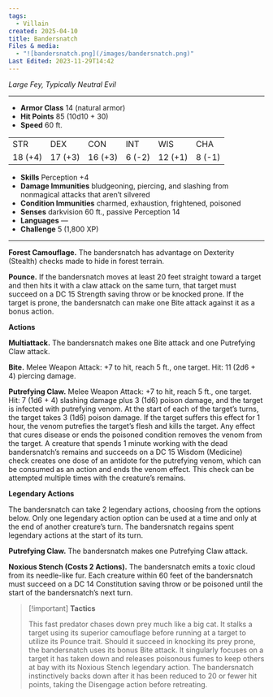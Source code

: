```yaml
---
tags:
  - Villain
created: 2025-04-10
title: Bandersnatch
Files & media:
  - "![bandersnatch.png](/images/bandersnatch.png)"
Last Edited: 2023-11-29T14:42
---
```


_Large Fey, Typically Neutral Evil_

---

- **Armor Class** 14 (natural armor)
- **Hit Points** 85 (10d10 + 30)
- **Speed** 60 ft.

|   |   |   |   |   |   |
|---|---|---|---|---|---|
|STR|DEX|CON|INT|WIS|CHA|
|18 (+4)|17 (+3)|16 (+3)|6 (-2)|12 (+1)|8 (-1)|

- **Skills** Perception +4
- **Damage Immunities** bludgeoning, piercing, and slashing from nonmagical attacks that aren’t silvered
- **Condition Immunities** charmed, exhaustion, frightened, poisoned
- **Senses** darkvision 60 ft., passive Perception 14
- **Languages** —
- **Challenge** 5 (1,800 XP)

---

**Forest Camouflage.** The bandersnatch has advantage on Dexterity (Stealth) checks made to hide in forest terrain.

**Pounce.** If the bandersnatch moves at least 20 feet straight toward a target and then hits it with a claw attack on the same turn, that target must succeed on a DC 15 Strength saving throw or be knocked prone. If the target is prone, the bandersnatch can make one Bite attack against it as a bonus action.

**Actions**

**Multiattack.** The bandersnatch makes one Bite attack and one Putrefying Claw attack.

**Bite.** Melee Weapon Attack: +7 to hit, reach 5 ft., one target. Hit: 11 (2d6 + 4) piercing damage.

**Putrefying Claw.** Melee Weapon Attack: +7 to hit, reach 5 ft., one target. Hit: 7 (1d6 + 4) slashing damage plus 3 (1d6) poison damage, and the target is infected with putrefying venom. At the start of each of the target’s turns, the target takes 3 (1d6) poison damage. If the target suffers this effect for 1 hour, the venom putrefies the target’s flesh and kills the target. Any effect that cures disease or ends the poisoned condition removes the venom from the target. A creature that spends 1 minute working with the dead bandersnatch’s remains and succeeds on a DC 15 Wisdom (Medicine) check creates one dose of an antidote for the putrefying venom, which can be consumed as an action and ends the venom effect. This check can be attempted multiple times with the creature’s remains.

**Legendary Actions**

The bandersnatch can take 2 legendary actions, choosing from the options below. Only one legendary action option can be used at a time and only at the end of another creature’s turn. The bandersnatch regains spent legendary actions at the start of its turn.

**Putrefying Claw.** The bandersnatch makes one Putrefying Claw attack.

**Noxious Stench (Costs 2 Actions).** The bandersnatch emits a toxic cloud from its needle-like fur. Each creature within 60 feet of the bandersnatch must succeed on a DC 14 Constitution saving throw or be poisoned until the start of the bandersnatch’s next turn.

  

> [!important] **Tactics**
> 
> This fast predator chases down prey much like a big cat. It stalks a target using its superior camouflage before running at a target to utilize its Pounce trait. Should it succeed in knocking its prey prone, the bandersnatch uses its bonus Bite attack. It singularly focuses on a target it has taken down and releases poisonous fumes to keep others at bay with its Noxious Stench legendary action. The bandersnatch instinctively backs down after it has been reduced to 20 or fewer hit points, taking the Disengage action before retreating.